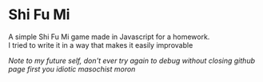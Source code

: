 <h1>Shi Fu Mi</h1>
<p>A simple Shi Fu Mi game made in Javascript for a homework. <br>I tried to write it in a way that makes it easily improvable</p>
<p><em>Note to my future self, don't ever try again to debug without closing github page first you idiotic masochist moron</em></p>
